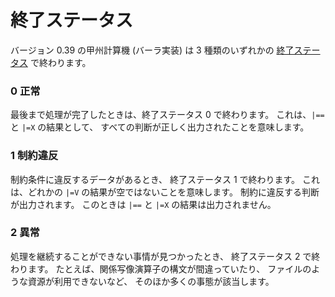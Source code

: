 # 終了ステータス



バージョン 0.39 の甲州計算機 (バーラ実装) は
3 種類のいずれかの [終了ステータス][exit-status]
で終わります。


### 0 正常

最後まで処理が完了したときは、終了ステータス 0 で終わります。
これは、`|==` と `|=X` の結果として、
すべての判断が正しく出力されたことを意味します。


### 1 制約違反

制約条件に違反するデータがあるとき、
終了ステータス 1 で終わります。
これは、どれかの `|=V` の結果が空ではないことを意味します。
制約に違反する判断が出力されます。
このときは `|==` と `|=X` の結果は出力されません。


### 2 異常

処理を継続することができない事情が見つかったとき、
終了ステータス 2 で終わります。
たとえば、関係写像演算子の構文が間違っていたり、
ファイルのような資源が利用できないなど、
そのほか多くの事態が該当します。


[exit-status]: http://en.wikipedia.org/wiki/Exit_status

